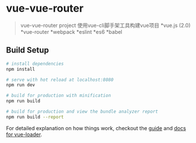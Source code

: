 # vue-vue-router

> vue-vue-router project
> 使用vue-cli脚手架工具构建vue项目
*vue.js (2.0)
*vue-router
*webpack
*eslint
*es6
*babel

## Build Setup

``` bash
# install dependencies
npm install

# serve with hot reload at localhost:8080
npm run dev

# build for production with minification
npm run build

# build for production and view the bundle analyzer report
npm run build --report
```

For detailed explanation on how things work, checkout the [guide](http://vuejs-templates.github.io/webpack/) and [docs for vue-loader](http://vuejs.github.io/vue-loader).
